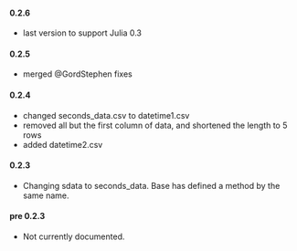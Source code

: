 #### 0.2.6

* last version to support Julia 0.3

#### 0.2.5

* merged @GordStephen fixes

#### 0.2.4

* changed seconds_data.csv to datetime1.csv
* removed all but the first column of data, and shortened the length to 5 rows
* added datetime2.csv

#### 0.2.3

* Changing sdata to seconds_data. Base has defined a method by the same name. 

#### pre 0.2.3

* Not currently documented.
